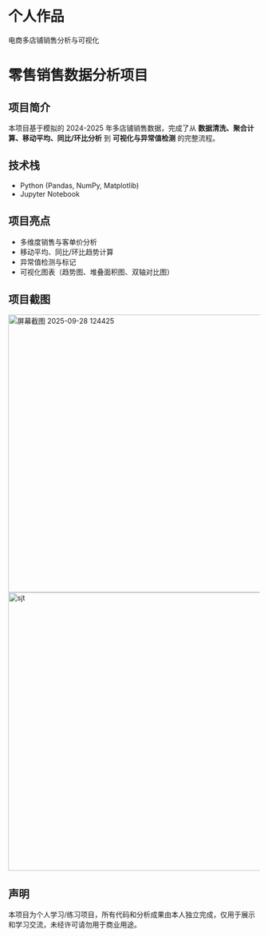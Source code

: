 # 个人作品
电商多店铺销售分析与可视化
# 零售销售数据分析项目

## 项目简介
本项目基于模拟的 2024-2025 年多店铺销售数据，完成了从 **数据清洗、聚合计算、移动平均、同比/环比分析** 到 **可视化与异常值检测** 的完整流程。

## 技术栈
- Python (Pandas, NumPy, Matplotlib)
- Jupyter Notebook

## 项目亮点
- 多维度销售与客单价分析
- 移动平均、同比/环比趋势计算
- 异常值检测与标记
- 可视化图表（趋势图、堆叠面积图、双轴对比图）

## 项目截图
<img width="1430" height="556" alt="屏幕截图 2025-09-28 124425" src="https://github.com/user-attachments/assets/77be2d9e-f39f-4f43-a533-31799caa7248" />

<img width="1209" height="557" alt="sjt" src="https://github.com/user-attachments/assets/b52d4a5a-f044-4c6f-a6b2-1a7362db0df3" />

## 声明
本项目为个人学习/练习项目，所有代码和分析成果由本人独立完成，仅用于展示和学习交流，未经许可请勿用于商业用途。
